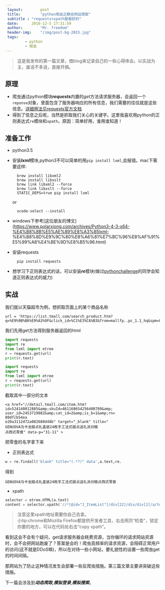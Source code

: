 ```yaml
---	
 layout:		post		
 title: 		"python爬虫之静态网站爬取"
 subtitle :	"requests+xpath是极好的"	
 date: 		2016-12-5 17:31:59
 author: 		"Mr. freedom"	
 header-img: 	"/img/post-bg-2015.jpg"
 tags:
         - python		
         - 爬虫 	
---	
```

 		
>这是我发布的第一篇文章，借blog来记录自己的一些心得体会。以实战为主，废话不多说，直接开搞。		
 		
## 原理		
* 爬虫通过python模块***requests***内置的*get*方法请求服务器，会返回一个`reponse`对象，里面包含了服务器响应的所有信息，我们需要的往往就是这些信息。[详细用法见requests官方文档](http://docs.python-requests.org/en/master/)		
* 得到了信息之后呢，当然是抓取我们关心的关键字。这里我喜欢用python的正则表达式`re`模块和`xpath`，原因：简单好用，谁用谁知道！		
		
## 准备工作		
* python3.5		
* 安装***lxml***模块,python3不可以简单的用```pip install lxml```,会报错。mac下需要这样:		
		
		brew install libxml2     		
		brew install libxslt     		
		brew link libxml2 --force		
		brew link libxslt --force		
		STATIC_DEPS=true pip install lxml		
			
	or		
				
		xcode-select --install		
				
* windows下参考[这位朋友的博文](https://www.polarxiong.com/archives/Python3-4-3-x64-%E4%B8%8B%E5%AE%89%E8%A3%85lxml-   %E4%B8%8D%E9%9C%80%E8%A6%81%E7%BC%96%E8%AF%91%E5%99%A8%E4%BE%9D%E8%B5%96.html)		
		
* 安装requests		
		
		pip install requests		
* 想学习下正则表达式的话，可以安装***re***模块(做过[pythonchallenge](http://www.pythonchallenge.com/)的同学会知道正则表达式的威力)		
		
## 实战		
我们就以天猫超市为例，想抓取页面上的某个商品名称		
		
```		
url = 'https://list.tmall.com/search_product.htm?q=%E9%9B%B6%E9%A3%9F&click_id=%C1%E3%CA%B3&from=mallfp..pc_1.1_hq&spm=875.7931836%2FB.a1z5h.2.8ZPlJT'		
```		
  					
我们先用get方法得到服务器返回的html

```python		
import requests		
import re		
from lxml import etree		
r = requests.get(url)		
print(r.text)			
```		
 		
```python		
import requests		
import re		
from lxml import etree		
r = requests.get(url)		
print(r.text)			
```	
		
截取其中一部分的文本		
  		
```		
<a href="//detail.tmall.com/item.htm?		
id=524140012885&amp;skuId=461168654256400789&amp;		
user_id=2453719882&amp;cat_id=2&amp;is_b=1&amp;rn=		
80dfcb54ea		
e20a3112d72a082680d48b" target="_blank" title="		
GENUOVA马卡龙甜点礼盒装24枚手工法式甜点送礼派对糕		
点西式零食" data-p="31-11" >		
```		
  		
把零食的名字拿下来		
  		
* 正则表达式		
		
```python		
w = re.findall('blank" title="(.*?)" data',a.text,re.
```		
 		
得到		
  			
`GENUOVA马卡龙甜点礼盒装24枚手工法式甜点送礼派对糕点西式零食`		
  			
* xpath		
		
```python		
selector = etree.HTML(a.text)		
content = selector.xpath('//*[@id="J_ItemList"]/div[22]/div/div[2]/a/text()')		
```		
 		
>注意这里xpath地址需要你自己去拿。		
>小tip:chrome和Mozilla Firefox都提供开发者工具，右击网页“检查”，锁定你要的地方，可以在代码处右击“copy xpath”。

看到这会不会有个疑问，get请求服务器会耗费资源，当你循环的请求网站资源时，会不会把网站跑废了？答案是会的！爬虫高频率的请求资源，会阻碍正常用户的访问(这不就是DDoS嘛)，所以在对待一些小网站，要礼貌性的设置一些爬虫get的时间间隔。		
		
那网站为了防止这种情况发生会部署一些反爬虫措施。第三篇文章主要讲突破这些措施。		
		
下一篇会涉及到***动态爬取***,***模拟登录***,***模拟搜索***。